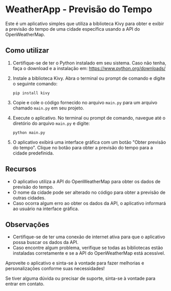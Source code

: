 # WeatherApp - Previsão do Tempo

Este é um aplicativo simples que utiliza a biblioteca Kivy para obter e exibir a previsão do tempo de uma cidade específica usando a API do OpenWeatherMap.

## Como utilizar

1. Certifique-se de ter o Python instalado em seu sistema. Caso não tenha, faça o download e a instalação em: https://www.python.org/downloads/

2. Instale a biblioteca Kivy. Abra o terminal ou prompt de comando e digite o seguinte comando:

   ```
   pip install kivy
   ```

3. Copie e cole o código fornecido no arquivo `main.py` para um arquivo chamado `main.py` em seu projeto.

4. Execute o aplicativo. No terminal ou prompt de comando, navegue até o diretório do arquivo `main.py` e digite:

   ```
   python main.py
   ```

5. O aplicativo exibirá uma interface gráfica com um botão "Obter previsão do tempo". Clique no botão para obter a previsão do tempo para a cidade predefinida.

## Recursos

- O aplicativo utiliza a API do OpenWeatherMap para obter os dados de previsão do tempo.
- O nome da cidade pode ser alterado no código para obter a previsão de outras cidades.
- Caso ocorra algum erro ao obter os dados da API, o aplicativo informará ao usuário na interface gráfica.

## Observações

- Certifique-se de ter uma conexão de internet ativa para que o aplicativo possa buscar os dados da API.
- Caso encontre algum problema, verifique se todas as bibliotecas estão instaladas corretamente e se a API do OpenWeatherMap está acessível.

Aproveite o aplicativo e sinta-se à vontade para fazer melhorias e personalizações conforme suas necessidades!

Se tiver alguma dúvida ou precisar de suporte, sinta-se à vontade para entrar em contato.

